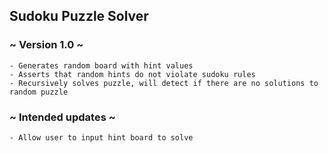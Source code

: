 ## Sudoku Puzzle Solver

### ~ Version 1.0 ~

    - Generates random board with hint values
    - Asserts that random hints do not violate sudoku rules
    - Recursively solves puzzle, will detect if there are no solutions to random puzzle

### ~ Intended updates ~

    - Allow user to input hint board to solve
